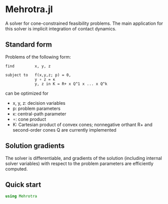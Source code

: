 
# Mehrotra.jl
A solver for cone-constrained feasibility problems. The main application for this solver is implicit integration of contact dynamics.

## Standard form
Problems of the following form:
```
find         x, y, z

subject to   f(x,y,z; p) = 0,
             y ∘ z = κ
             y, z in K = R+ x Q^1 x ... x Q^k
```
can be optimized for

- x, y, z: decision variables
- p: problem parameters
- κ: central-path parameter
- ∘: cone product
- K: Cartesian product of convex cones; nonnegative orthant R+ and second-order cones Q are currently implemented

## Solution gradients
The solver is differentiable, and gradients of the solution (including internal solver variables) with respect to the problem parameters are efficiently computed.

## Quick start
```julia
using Mehrotra
